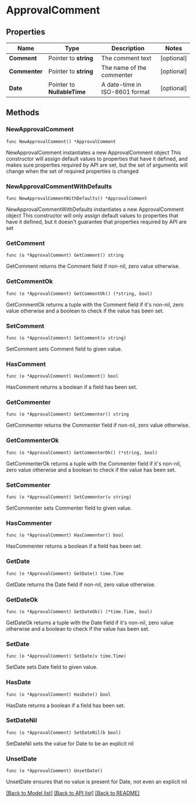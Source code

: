 # ApprovalComment

## Properties

Name | Type | Description | Notes
------------ | ------------- | ------------- | -------------
**Comment** | Pointer to **string** | The comment text | [optional] 
**Commenter** | Pointer to **string** | The name of the commenter | [optional] 
**Date** | Pointer to **NullableTime** | A date-time in ISO-8601 format | [optional] 

## Methods

### NewApprovalComment

`func NewApprovalComment() *ApprovalComment`

NewApprovalComment instantiates a new ApprovalComment object
This constructor will assign default values to properties that have it defined,
and makes sure properties required by API are set, but the set of arguments
will change when the set of required properties is changed

### NewApprovalCommentWithDefaults

`func NewApprovalCommentWithDefaults() *ApprovalComment`

NewApprovalCommentWithDefaults instantiates a new ApprovalComment object
This constructor will only assign default values to properties that have it defined,
but it doesn't guarantee that properties required by API are set

### GetComment

`func (o *ApprovalComment) GetComment() string`

GetComment returns the Comment field if non-nil, zero value otherwise.

### GetCommentOk

`func (o *ApprovalComment) GetCommentOk() (*string, bool)`

GetCommentOk returns a tuple with the Comment field if it's non-nil, zero value otherwise
and a boolean to check if the value has been set.

### SetComment

`func (o *ApprovalComment) SetComment(v string)`

SetComment sets Comment field to given value.

### HasComment

`func (o *ApprovalComment) HasComment() bool`

HasComment returns a boolean if a field has been set.

### GetCommenter

`func (o *ApprovalComment) GetCommenter() string`

GetCommenter returns the Commenter field if non-nil, zero value otherwise.

### GetCommenterOk

`func (o *ApprovalComment) GetCommenterOk() (*string, bool)`

GetCommenterOk returns a tuple with the Commenter field if it's non-nil, zero value otherwise
and a boolean to check if the value has been set.

### SetCommenter

`func (o *ApprovalComment) SetCommenter(v string)`

SetCommenter sets Commenter field to given value.

### HasCommenter

`func (o *ApprovalComment) HasCommenter() bool`

HasCommenter returns a boolean if a field has been set.

### GetDate

`func (o *ApprovalComment) GetDate() time.Time`

GetDate returns the Date field if non-nil, zero value otherwise.

### GetDateOk

`func (o *ApprovalComment) GetDateOk() (*time.Time, bool)`

GetDateOk returns a tuple with the Date field if it's non-nil, zero value otherwise
and a boolean to check if the value has been set.

### SetDate

`func (o *ApprovalComment) SetDate(v time.Time)`

SetDate sets Date field to given value.

### HasDate

`func (o *ApprovalComment) HasDate() bool`

HasDate returns a boolean if a field has been set.

### SetDateNil

`func (o *ApprovalComment) SetDateNil(b bool)`

 SetDateNil sets the value for Date to be an explicit nil

### UnsetDate
`func (o *ApprovalComment) UnsetDate()`

UnsetDate ensures that no value is present for Date, not even an explicit nil

[[Back to Model list]](../README.md#documentation-for-models) [[Back to API list]](../README.md#documentation-for-api-endpoints) [[Back to README]](../README.md)


